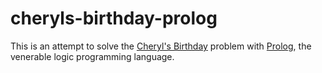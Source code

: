 # cheryls-birthday-prolog

This is an attempt to solve the [Cheryl's Birthday](http://en.wikipedia.org/wiki/Cheryl%27s_Birthday) problem with [Prolog](http://en.wikipedia.org/wiki/Prolog), the venerable logic programming language.
